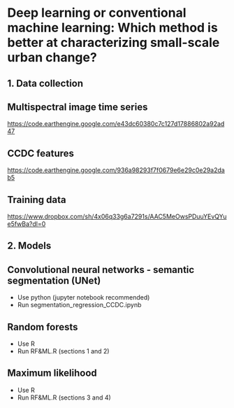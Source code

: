 # Deep learning or conventional machine learning: Which method is better at characterizing small-scale urban change?

## 1. Data collection

## Multispectral image time series
https://code.earthengine.google.com/e43dc60380c7c127d17886802a92ad47

## CCDC features
https://code.earthengine.google.com/936a98293f7f0679e6e29c0e29a2dab5


## Training data
https://www.dropbox.com/sh/4x06q33g6a7291s/AAC5MeOwsPDuuYEvQYue5fwBa?dl=0

## 2. Models
## Convolutional neural networks - semantic segmentation (UNet)
- Use python (jupyter notebook recommended)
- Run segmentation_regression_CCDC.ipynb

## Random forests
- Use R
- Run RF&ML.R (sections 1 and 2)

## Maximum likelihood
- Use R
- Run RF&ML.R (sections 3 and 4)



